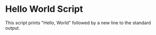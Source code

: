# Hello World Script
This script prints "Hello, World" followed by a new line to the standard output.

